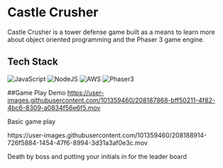 # Castle Crusher

Castle Crusher is a tower defense game built as a means to learn more about object oriented programming and the Phaser 3 game engine. 

## Tech Stack
![JavaScript](https://img.shields.io/badge/javascript-%23323330.svg?style=for-the-badge&logo=javascript&logoColor=%23F7DF1E)
![NodeJS](https://img.shields.io/badge/node.js-6DA55F?style=for-the-badge&logo=node.js&logoColor=white)
![AWS](https://img.shields.io/badge/AWS-%23FF9900.svg?style=for-the-badge&logo=amazon-aws&logoColor=white)
![Phaser3](https://img.shields.io/badge/PHASER3-%2300ff99.svg?style=for-the-badge&logoColor=green)

##Game Play Demo
https://user-images.githubusercontent.com/101359460/208187868-bff50211-4f82-4bc6-8309-a0834f56e6f5.mov
<p>Basic game play</p>
https://user-images.githubusercontent.com/101359460/208188914-726f5884-1454-47f6-8994-3d31a3af0e3c.mov
<p>Death by boss and putting your initials in for the leader board</p>
